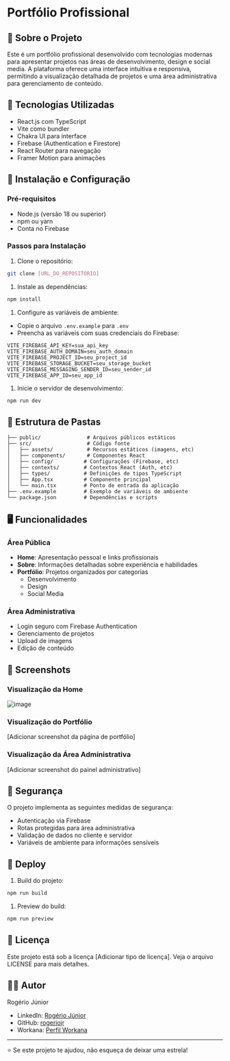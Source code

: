 # Portfólio Profissional

## 📝 Sobre o Projeto

Este é um portfólio profissional desenvolvido com tecnologias modernas para apresentar projetos nas áreas de desenvolvimento, design e social media. A plataforma oferece uma interface intuitiva e responsiva, permitindo a visualização detalhada de projetos e uma área administrativa para gerenciamento de conteúdo.

## 🚀 Tecnologias Utilizadas

- React.js com TypeScript
- Vite como bundler
- Chakra UI para interface
- Firebase (Authentication e Firestore)
- React Router para navegação
- Framer Motion para animações

## 🔧 Instalação e Configuração

### Pré-requisitos

- Node.js (versão 18 ou superior)
- npm ou yarn
- Conta no Firebase

### Passos para Instalação

1. Clone o repositório:

```bash
git clone [URL_DO_REPOSITÓRIO]
```

1. Instale as dependências:

```bash
npm install
```

1. Configure as variáveis de ambiente:

- Copie o arquivo `.env.example` para `.env`
- Preencha as variáveis com suas credenciais do Firebase:

```properties
VITE_FIREBASE_API_KEY=sua_api_key
VITE_FIREBASE_AUTH_DOMAIN=seu_auth_domain
VITE_FIREBASE_PROJECT_ID=seu_project_id
VITE_FIREBASE_STORAGE_BUCKET=seu_storage_bucket
VITE_FIREBASE_MESSAGING_SENDER_ID=seu_sender_id
VITE_FIREBASE_APP_ID=seu_app_id
```

1. Inicie o servidor de desenvolvimento:

```bash
npm run dev
```

## 📁 Estrutura de Pastas

```plaintext
├── public/               # Arquivos públicos estáticos
├── src/                  # Código fonte
│   ├── assets/           # Recursos estáticos (imagens, etc)
│   ├── components/       # Componentes React
│   ├── config/          # Configurações (Firebase, etc)
│   ├── contexts/        # Contextos React (Auth, etc)
│   ├── types/           # Definições de tipos TypeScript
│   ├── App.tsx          # Componente principal
│   └── main.tsx         # Ponto de entrada da aplicação
├── .env.example         # Exemplo de variáveis de ambiente
└── package.json         # Dependências e scripts
```

## 🖥️ Funcionalidades

### Área Pública

- **Home**: Apresentação pessoal e links profissionais
- **Sobre**: Informações detalhadas sobre experiência e habilidades
- **Portfólio**: Projetos organizados por categorias
  - Desenvolvimento
  - Design
  - Social Media

### Área Administrativa

- Login seguro com Firebase Authentication
- Gerenciamento de projetos
- Upload de imagens
- Edição de conteúdo

## 📸 Screenshots

### Visualização da Home

![image](https://github.com/user-attachments/assets/00fff84a-8200-44ba-9f02-6528cff151e2)


### Visualização do Portfólio

[Adicionar screenshot da página de portfólio]

### Visualização da Área Administrativa

[Adicionar screenshot do painel administrativo]

## 🔐 Segurança

O projeto implementa as seguintes medidas de segurança:

- Autenticação via Firebase
- Rotas protegidas para área administrativa
- Validação de dados no cliente e servidor
- Variáveis de ambiente para informações sensíveis

## 🚀 Deploy

1. Build do projeto:

```bash
npm run build
```

1. Preview do build:

```bash
npm run preview
```

## 📄 Licença

Este projeto está sob a licença [Adicionar tipo de licença]. Veja o arquivo LICENSE para mais detalhes.

## 👨‍💻 Autor

Rogério Júnior

- LinkedIn: [Rogério Júnior](https://www.linkedin.com/in/rogério-júnior-174719120/)
- GitHub: [rogeriojr](https://github.com/rogeriojr)
- Workana: [Perfil Workana](https://www.workana.com/freelancer/5aea67e6fd911e0c207642b63c50fb9d)

---

⭐️ Se este projeto te ajudou, não esqueça de deixar uma estrela!
